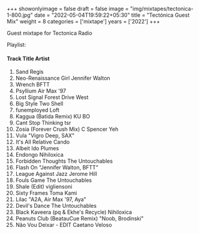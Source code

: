 +++
showonlyimage = false
draft = false
image = "img/mixtapes/tectonica-1-800.jpg"
date = "2022-05-04T19:59:22+05:30"
title = "Tectónica Guest Mix"
weight = 8
categories = ['mixtape']
years = ['2022']
+++

Guest mixtape for Tectonica Radio

<!--more-->

Playlist:

####	Track Title	Artist						
1.	Sand	Regis						
2.	Neo-Renaissance Girl	Jennifer Walton						
3.	Wrench	BFTT						
4.	Psyllium	Air Max '97						
5.	Lost Signal	Forest Drive West						
6.	Big Style	Two Shell						
7.	funemployed	Loft						
8.	Kaggua (Batida Remix)	KU BO						
9.	Cant Stop Thinking	tsr						
10.	Zosia (Forever Crush Mix)	C Spencer Yeh						
11.	Vula	"Vigro Deep, SAX"						
12.	It's All Relative	Cando						
13.	Albeit	Ido Plumes						
14.	Endongo	Nihiloxica						
15.	Forbidden Thoughts	The Untouchables						
16.	Flash On	"Jennifer Walton, BFTT"						
17.	League Against Jazz	Jerome Hill						
18.	Fouls Game	The Untouchables						
19.	Shale (Edit)	vigliensoni						
20.	Sixty Frames	Toma Kami						
21.	Lilac	"A2A, Air Max '97, Aya"						
22.	Devil's Dance	The Untouchables						
23.	Black Kaveera (pq & Ekhe's Recycle)	Nihiloxica						
24.	Peanuts Club (BeatauCue Remix)	"Noob, Brodinski"						
25.	Não Vou Deixar - EDIT	Caetano Veloso						